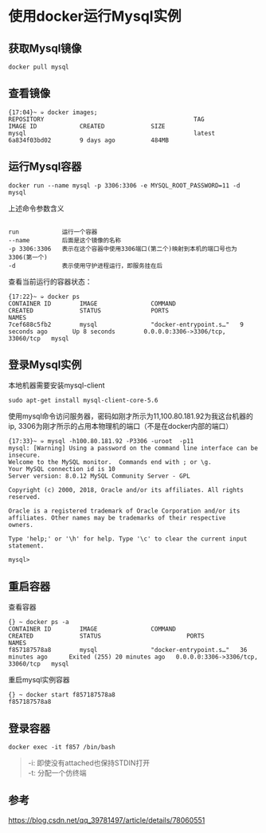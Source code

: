 # 使用docker运行Mysql实例

## 获取Mysql镜像

```shell
docker pull mysql
```

## 查看镜像

```shell
{17:04}~ ➭ docker images;
REPOSITORY                                          TAG                 IMAGE ID            CREATED             SIZE
mysql                                               latest              6a834f03bd02        9 days ago          484MB
```

## 运行Mysql容器

```shell
docker run --name mysql -p 3306:3306 -e MYSQL_ROOT_PASSWORD=11 -d mysql
```

上述命令参数含义

```shell

run            运行一个容器
--name         后面是这个镜像的名称
-p 3306:3306   表示在这个容器中使用3306端口(第二个)映射到本机的端口号也为3306(第一个)
-d             表示使用守护进程运行，即服务挂在后
```

查看当前运行的容器状态：

```shell
{17:22}~ ➭ docker ps
CONTAINER ID        IMAGE               COMMAND                  CREATED             STATUS              PORTS                               NAMES
7cef688c5fb2        mysql               "docker-entrypoint.s…"   9 seconds ago       Up 8 seconds        0.0.0.0:3306->3306/tcp, 33060/tcp   mysql
```

## 登录Mysql实例

本地机器需要安装mysql-client

```shell
sudo apt-get install mysql-client-core-5.6
```

使用mysql命令访问服务器，密码如刚才所示为11,100.80.181.92为我这台机器的ip, 3306为刚才所示的占用本物理机的端口（不是在docker内部的端口）

```shell
{17:33}~ ➭ mysql -h100.80.181.92 -P3306 -uroot  -p11
mysql: [Warning] Using a password on the command line interface can be insecure.
Welcome to the MySQL monitor.  Commands end with ; or \g.
Your MySQL connection id is 10
Server version: 8.0.12 MySQL Community Server - GPL

Copyright (c) 2000, 2018, Oracle and/or its affiliates. All rights reserved.

Oracle is a registered trademark of Oracle Corporation and/or its
affiliates. Other names may be trademarks of their respective
owners.

Type 'help;' or '\h' for help. Type '\c' to clear the current input statement.

mysql>

```

## 重启容器
查看容器

```shell
{} ~ docker ps -a
CONTAINER ID        IMAGE               COMMAND                  CREATED             STATUS                        PORTS                               NAMES
f857187578a8        mysql               "docker-entrypoint.s…"   36 minutes ago      Exited (255) 20 minutes ago   0.0.0.0:3306->3306/tcp, 33060/tcp   mysql
```

重启mysql实例容器

```shell
{} ~ docker start f857187578a8
f857187578a8
```

## 登录容器

```shell
docker exec -it f857 /bin/bash
```
> -i: 即使没有attached也保持STDIN打开  
-t: 分配一个仿终端

## 参考

https://blog.csdn.net/qq_39781497/article/details/78060551
